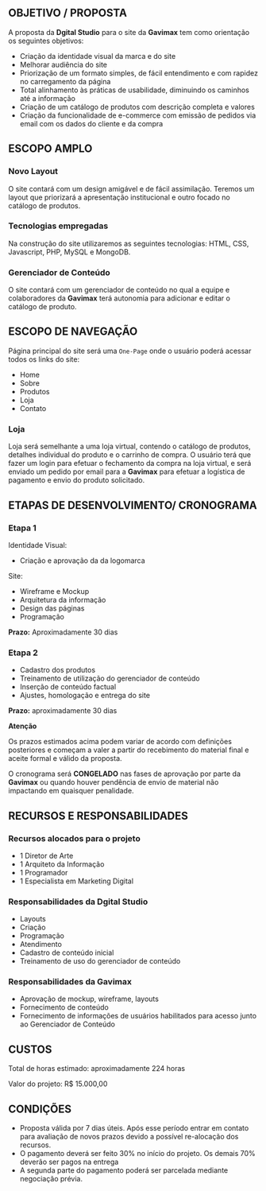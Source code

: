 ## OBJETIVO / PROPOSTA

A proposta da **Dgital Studio** para o site da **Gavimax** tem como orientação os seguintes objetivos:

- Criação da identidade visual da marca e do site
- Melhorar audiência do site
- Priorização de um formato simples, de fácil entendimento e com rapidez no carregamento da página
- Total alinhamento às práticas de usabilidade, diminuindo os caminhos até a informação
- Criação de um catálogo de produtos com descrição completa e valores
- Criação da funcionalidade de e-commerce com emissão de pedidos via email com os dados do cliente e da compra


## ESCOPO AMPLO

### Novo Layout
O site contará com um design amigável e de fácil assimilação. Teremos um layout que priorizará a apresentação institucional e outro focado no catálogo de produtos.

### Tecnologias empregadas
Na construção do site utilizaremos as seguintes tecnologias: HTML, CSS, Javascript, PHP, MySQL e MongoDB.

### Gerenciador de Conteúdo
O site contará com um gerenciador de conteúdo no qual a equipe e colaboradores da **Gavimax** terá autonomia para adicionar e editar o catálogo de produto.


## ESCOPO DE NAVEGAÇÃO

Página principal do site será uma `One-Page` onde o usuário poderá acessar todos os links do site:

- Home
- Sobre
- Produtos
- Loja
- Contato

### Loja

Loja será semelhante a uma loja virtual, contendo o catálogo de produtos, detalhes individual do produto e o carrinho de compra.
O usuário terá que fazer um login para efetuar o fechamento da compra na loja virtual, e será enviado um pedido por email para a **Gavimax** para efetuar a logística de pagamento e envio do produto solicitado.


## ETAPAS DE DESENVOLVIMENTO/ CRONOGRAMA

### Etapa 1

Identidade Visual:

- Criação e aprovação da da logomarca

Site:

- Wireframe e Mockup
- Arquitetura da informação
- Design das páginas
- Programação

**Prazo:** Aproximadamente 30 dias

### Etapa 2

- Cadastro dos produtos
- Treinamento de utilização do gerenciador de conteúdo
- Inserção de conteúdo factual
- Ajustes, homologação e entrega do site

**Prazo:** aproximadamente 30 dias

**Atenção**

Os prazos estimados acima podem variar de acordo com definições posteriores e começam a valer a partir do recebimento do material final e aceite formal e válido da proposta.
  
O cronograma será **CONGELADO** nas fases de aprovação por parte da **Gavimax** ou quando houver pendência de envio de material não impactando em quaisquer penalidade.


## RECURSOS E RESPONSABILIDADES

### Recursos alocados para o projeto

- 1 Diretor de Arte
- 1 Arquiteto da Informação
- 1 Programador
- 1 Especialista em Marketing Digital

### Responsabilidades da **Dgital Studio**

- Layouts
- Criação
- Programação
- Atendimento
- Cadastro de conteúdo inicial
- Treinamento de uso do gerenciador de conteúdo

### Responsabilidades da **Gavimax**

- Aprovação de mockup, wireframe, layouts
- Fornecimento de conteúdo
- Fornecimento de informações de usuários habilitados para acesso junto ao Gerenciador de Conteúdo


## CUSTOS

Total de horas estimado: aproximadamente 224 horas

Valor do projeto: R$ 15.000,00

## CONDIÇÕES

- Proposta válida por 7 dias úteis. Após esse período entrar em contato para avaliação de novos prazos devido a possível re-alocação dos recursos.
- O pagamento deverá ser feito 30% no início do projeto. Os demais 70% deverão ser pagos na entrega
- A segunda parte do pagamento poderá ser parcelada mediante negociação prévia.
